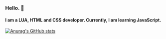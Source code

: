 ### Hello. 👋
#### I am a LUA, HTML and CSS developer. Currently, I am learning JavaScript.
[![Anurag's GitHub stats](https://github-readme-stats.vercel.app/api?username=faderzz)](https://github.com/anuraghazra/github-readme-stats)
